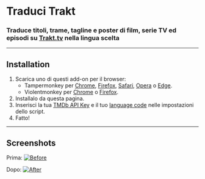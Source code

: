 # Traduci Trakt

### Traduce titoli, trame, tagline e poster di film, serie TV ed episodi su [Trakt.tv](https://trakt.tv/) nella lingua scelta

---

## Installation

1. Scarica uno di questi add-on per il browser:
    - Tampermonkey per [Chrome](https://chrome.google.com/webstore/detail/tampermonkey/dhdgffkkebhmkfjojejmpbldmpobfkfo), [Firefox](https://addons.mozilla.org/en-US/firefox/addon/tampermonkey/), [Safari](https://safari-extensions.apple.com/details/?id=net.tampermonkey.safari-G3XV72R5TC), [Opera](https://addons.opera.com/en/extensions/details/tampermonkey-beta/) o [Edge](https://www.microsoft.com/store/apps/9NBLGGH5162S).
    - Violentmonkey per [Chrome](https://chrome.google.com/webstore/detail/violent-monkey/jinjaccalgkegednnccohejagnlnfdag) o [Firefox](https://addons.mozilla.org/firefox/addon/violentmonkey/).
2. Installalo da questa pagina.
3. Inserisci la tua [TMDb API Key](https://developers.themoviedb.org/3/) e il tuo [language code](https://developers.themoviedb.org/3/getting-started/languages) nelle impostazioni dello script.
4. Fatto!

---

## Screenshots

Prima:
[![Before](https://i.imgur.com/ZWn3VJe.png "Before")](#)

Dopo:
[![After](https://i.imgur.com/KuKI4Pt.gif "After")](#)
